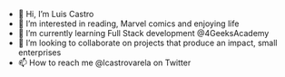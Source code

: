 - 👋 Hi, I’m Luis Castro
- 👀 I’m interested in reading, Marvel comics and enjoying life
- 🌱 I’m currently learning Full Stack development @4GeeksAcademy
- 💞️ I’m looking to collaborate on projects that produce an impact, small enterprises
- 📫 How to reach me @lcastrovarela on Twitter

<!---
lcastrovarela/lcastrovarela is a ✨ special ✨ repository because its `README.md` (this file) appears on your GitHub profile.
You can click the Preview link to take a look at your changes.
--->

